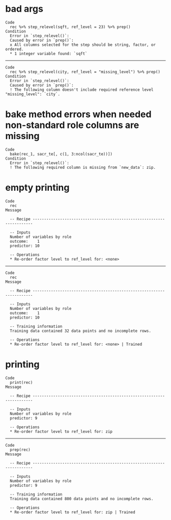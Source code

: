 # bad args

    Code
      rec %>% step_relevel(sqft, ref_level = 23) %>% prep()
    Condition
      Error in `step_relevel()`:
      Caused by error in `prep()`:
      x All columns selected for the step should be string, factor, or ordered.
      * 1 integer variable found: `sqft`

---

    Code
      rec %>% step_relevel(city, ref_level = "missing_level") %>% prep()
    Condition
      Error in `step_relevel()`:
      Caused by error in `prep()`:
      ! The following column doesn't include required reference level "missing_level": `city`.

# bake method errors when needed non-standard role columns are missing

    Code
      bake(rec_1, sacr_te[, c(1, 3:ncol(sacr_te))])
    Condition
      Error in `step_relevel()`:
      ! The following required column is missing from `new_data`: zip.

# empty printing

    Code
      rec
    Message
      
      -- Recipe ----------------------------------------------------------------------
      
      -- Inputs 
      Number of variables by role
      outcome:    1
      predictor: 10
      
      -- Operations 
      * Re-order factor level to ref_level for: <none>

---

    Code
      rec
    Message
      
      -- Recipe ----------------------------------------------------------------------
      
      -- Inputs 
      Number of variables by role
      outcome:    1
      predictor: 10
      
      -- Training information 
      Training data contained 32 data points and no incomplete rows.
      
      -- Operations 
      * Re-order factor level to ref_level for: <none> | Trained

# printing

    Code
      print(rec)
    Message
      
      -- Recipe ----------------------------------------------------------------------
      
      -- Inputs 
      Number of variables by role
      predictor: 9
      
      -- Operations 
      * Re-order factor level to ref_level for: zip

---

    Code
      prep(rec)
    Message
      
      -- Recipe ----------------------------------------------------------------------
      
      -- Inputs 
      Number of variables by role
      predictor: 9
      
      -- Training information 
      Training data contained 800 data points and no incomplete rows.
      
      -- Operations 
      * Re-order factor level to ref_level for: zip | Trained

